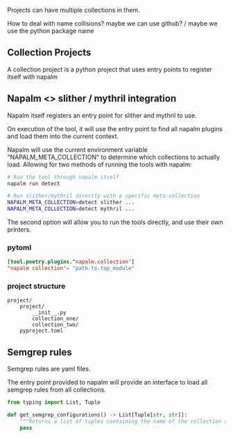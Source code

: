 
Projects can have multiple collections in them.

How to deal with name collisions?
    maybe we can use github? / maybe we use the python package name 


## Collection Projects
A collection project is a python project that uses entry points to register itself with napalm


## Napalm <> slither / mythril integration
Napalm itself registers an entry point for slither and mythril to use. 

On execution of the tool, it will use the entry point to find all napalm plugins and load them into the current context.

Napalm will use the current environment variable "NAPALM_META_COLLECTION" to determine which collections to actually load. 
Allowing for two methods of running the tools with napalm:

```bash
# Run the tool through napalm itself
napalm run detect

# Run slither/mythril directly with a specific meta-collection
NAPALM_META_COLLECTION=detect slither ...
NAPALM_META_COLLECTION=detect mythril ...
```

The second option will allow you to run the tools directly, and use their own printers.


### pytoml

```toml
[tool.poetry.plugins."napalm.collection"] 
"napalm collection"= "path.to.top_module"
```

### project structure

```
project/
    project/
        __init__.py
        collection_one/
        collection_two/
    pyproject.toml
```


## Semgrep rules
Semgrep rules are yaml files. 

The entry point provided to napalm will provide an interface to load all semgrep rules from all collections.

```python
from typing import List, Tuple

def get_semgrep_configurations() -> List[Tuple[str, str]]:
    """Returns a list of tuples containing the name of the collection and the yaml configuration for it."""
    pass    
```